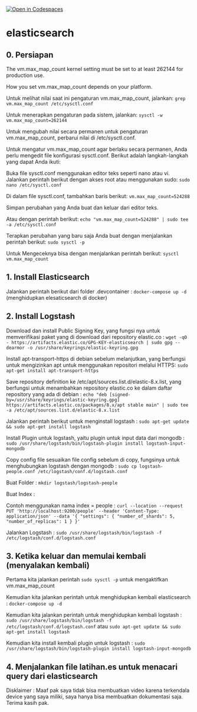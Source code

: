 [![Open in Codespaces](https://classroom.github.com/assets/launch-codespace-7f7980b617ed060a017424585567c406b6ee15c891e84e1186181d67ecf80aa0.svg)](https://classroom.github.com/open-in-codespaces?assignment_repo_id=11566252)
# elasticsearch

## 0. Persiapan
The vm.max_map_count kernel setting must be set to at least 262144 for production use.

How you set vm.max_map_count depends on your platform.

Untuk melihat nilai saat ini pengaturan vm.max_map_count, jalankan:
`grep vm.max_map_count /etc/sysctl.conf`

Untuk menerapkan pengaturan pada sistem, jalankan:
`sysctl -w vm.max_map_count=262144`

Untuk mengubah nilai secara permanen untuk pengaturan vm.max_map_count, perbarui nilai di /etc/sysctl.conf.

Untuk mengatur vm.max_map_count agar berlaku secara permanen, Anda perlu mengedit file konfigurasi sysctl.conf. Berikut adalah langkah-langkah yang dapat Anda ikuti:

Buka file sysctl.conf menggunakan editor teks seperti nano atau vi. Jalankan perintah berikut dengan akses root atau menggunakan sudo:
`sudo nano /etc/sysctl.conf`

Di dalam file sysctl.conf, tambahkan baris berikut:
`vm.max_map_count=524288`

Simpan perubahan yang Anda buat dan keluar dari editor teks.

Atau dengan perintah berikut:
`echo "vm.max_map_count=524288" | sudo tee -a /etc/sysctl.conf`


Terapkan perubahan yang baru saja Anda buat dengan menjalankan perintah berikut:
`sudo sysctl -p`

Untuk Mengeceknya bisa dengan menjalankan perintah berikut:
`sysctl vm.max_map_count`



## 1. Install Elasticsearch
Jalankan perintah berikut dari folder .devcontainer :
`docker-compose up -d` (menghidupkan elesaticsearch di docker)

## 2. Install Logstash
Download dan install Public Signing Key, yang fungsi nya untuk memverifikasi paket yang di download dari repository elastic.co :
`wget -qO - https://artifacts.elastic.co/GPG-KEY-elasticsearch | sudo gpg --dearmor -o /usr/share/keyrings/elastic-keyring.gpg`

Install apt-transport-https di debian sebelum melanjutkan, yang berfungsi untuk mengizinkan apt untuk menggunakan repositori melalui HTTPS:
`sudo apt-get install apt-transport-https`

Save repository definition ke /etc/apt/sources.list.d/elastic-8.x.list, yang berfungsi untuk menambahkan repository elastic.co ke dalam daftar repository yang ada di debian :
`echo "deb [signed-by=/usr/share/keyrings/elastic-keyring.gpg] https://artifacts.elastic.co/packages/8.x/apt stable main" | sudo tee -a /etc/apt/sources.list.d/elastic-8.x.list`

Jalankan perintah berikut untuk menginstall logstash :
`sudo apt-get update && sudo apt-get install logstash`


Install Plugin untuk logstash, yaitu plugin untuk input data dari mongodb :
`sudo /usr/share/logstash/bin/logstash-plugin install logstash-input-mongodb`

Copy config file
sesuaikan file config sebelum di copy, fungsinya untuk menghubungkan logstash dengan mongodb :
`sudo cp logstash-people.conf /etc/logstash/conf.d/logstash.conf`

Buat Folder :
`mkdir logstash/logstash-people`

Buat Index :

Contoh menggunakan nama index = people :
`curl --location --request PUT 'http://localhost:9200/people' --header 'Content-Type: application/json' --data '{
    "settings": { "number_of_shards": 5, "number_of_replicas": 1 }
}'`

Jalankan Logstash :
`sudo /usr/share/logstash/bin/logstash -f /etc/logstash/conf.d/logstash.conf`

## 3. Ketika keluar dan memulai kembali (menyalakan kembali)
Pertama kita jalankan perintah 
`sudo sysctl -p` untuk mengaktifkan vm.max_map_count

Kemudian kita jalankan perintah untuk menghidupkan kembali elasticsearch :
`docker-compose up -d`

Kemudian kita jalankan perintah untuk menghidupkan kembali logstash :
`sudo /usr/share/logstash/bin/logstash -f /etc/logstash/conf.d/logstash.conf` atau `sudo apt-get update && sudo apt-get install logstash`

Kemudian kita install kembali plugin untuk logstash :
`sudo /usr/share/logstash/bin/logstash-plugin install logstash-input-mongodb`

## 4. Menjalankan file latihan.es untuk menacari query dari elasticsearch

Disklaimer :
Maaf pak saya tidak bisa membuatkan video karena terkendala device yang saya miliki, saya hanya bisa membuatkan dokumentasi saja. Terima kasih pak.